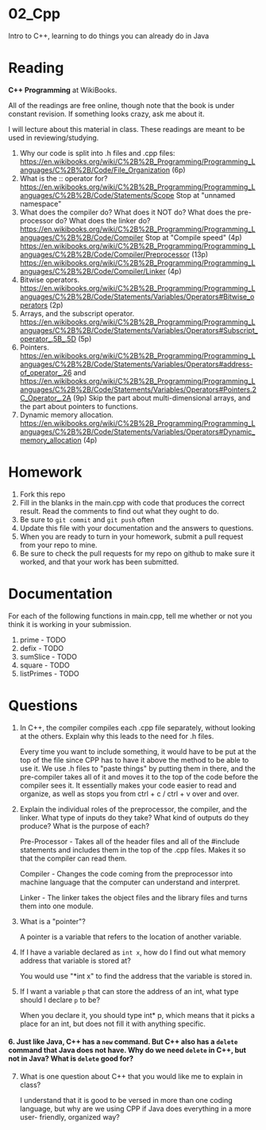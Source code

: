 02_Cpp
======

Intro to C++, learning to do things you can already do in Java

Reading
=======

**C++ Programming** at WikiBooks.

All of the readings are free online, though note that the book is under constant revision. If something looks crazy, ask me about it.

I will lecture about this material in class. These readings are meant to be used in reviewing/studying.

1. Why our code is split into .h files and .cpp files: https://en.wikibooks.org/wiki/C%2B%2B_Programming/Programming_Languages/C%2B%2B/Code/File_Organization (6p)
2. What is the :: operator for? https://en.wikibooks.org/wiki/C%2B%2B_Programming/Programming_Languages/C%2B%2B/Code/Statements/Scope Stop at "unnamed namespace"
3. What does the compiler do? What does it NOT do? What does the pre-processor do? What does the linker do? https://en.wikibooks.org/wiki/C%2B%2B_Programming/Programming_Languages/C%2B%2B/Code/Compiler Stop at "Compile speed" (4p) https://en.wikibooks.org/wiki/C%2B%2B_Programming/Programming_Languages/C%2B%2B/Code/Compiler/Preprocessor (13p) https://en.wikibooks.org/wiki/C%2B%2B_Programming/Programming_Languages/C%2B%2B/Code/Compiler/Linker (4p)
4. Bitwise operators. https://en.wikibooks.org/wiki/C%2B%2B_Programming/Programming_Languages/C%2B%2B/Code/Statements/Variables/Operators#Bitwise_operators (2p)
5. Arrays, and the subscript operator. https://en.wikibooks.org/wiki/C%2B%2B_Programming/Programming_Languages/C%2B%2B/Code/Statements/Variables/Operators#Subscript_operator_.5B_.5D (5p)
6. Pointers. https://en.wikibooks.org/wiki/C%2B%2B_Programming/Programming_Languages/C%2B%2B/Code/Statements/Variables/Operators#address-of_operator_.26 and https://en.wikibooks.org/wiki/C%2B%2B_Programming/Programming_Languages/C%2B%2B/Code/Statements/Variables/Operators#Pointers.2C_Operator_.2A (9p) Skip the part about multi-dimensional arrays, and the part about pointers to functions.
7. Dynamic memory allocation. https://en.wikibooks.org/wiki/C%2B%2B_Programming/Programming_Languages/C%2B%2B/Code/Statements/Variables/Operators#Dynamic_memory_allocation (4p)

Homework
========

1. Fork this repo
3. Fill in the blanks in the main.cpp with code that produces the correct result. Read the comments to find out what they ought to do.
4. Be sure to `git commit` and `git push` often
5. Update this file with your documentation and the answers to questions.
6. When you are ready to turn in your homework, submit a pull request from your repo to mine.
7. Be sure to check the pull requests for my repo on github to make sure it worked, and that your work has been submitted.

Documentation
=========

For each of the following functions in main.cpp, tell me whether or not you think it is working in your submission.

1. prime - TODO
2. defix - TODO
3. sumSlice - TODO
4. square - TODO
5. listPrimes - TODO

Questions
=======

1. In C++, the compiler compiles each .cpp file separately, without looking at the others. Explain why this leads to the need for .h files.

	Every time you want to include something, it would have to be put at the top of the file since CPP has to have it above the method to be able to use 	it. We use .h files to "paste things" by putting them in there, and the pre-compiler takes all of it and moves it to the top of the code before the 	compiler sees it. It essentially makes your code easier to read and organize, as well as stops you from ctrl + c / ctrl + v over and over.
2. Explain the individual roles of the preprocessor, the compiler, and the linker. What type of inputs do they take? What kind of outputs do they produce? What is the purpose of each?

	Pre-Processor - Takes all of the header files and all of the #include statements and includes them in the top of the .cpp files. Makes it so that 	the compiler can read them.

	Compiler - Changes the code coming from the preprocessor into machine language that the computer can understand and interpret.

	Linker - The linker takes the object files and the library files and turns them into one module.

3. What is a "pointer"?

	A pointer is a variable that refers to the location of another variable.

4. If I have a variable declared as `int x`, how do I find out what memory address that variable is stored at?

	You would use "*int x" to find the address that the variable is stored in.

5. If I want a variable `p` that can store the address of an int, what type should I declare `p` to be?

	When you declare it, you should type int* p, which means that it picks a place for an int, but does not fill it with anything specific.

#### 6. Just like Java, C++ has a `new` command. But C++ also has a `delete` command that Java does not have. Why do we need `delete` in C++, but not in Java? What is `delete` good for?

7. What is one question about C++ that you would like me to explain in class?

	I understand that it is good to be versed in more than one coding language, but why are we using CPP if Java does everything in a more user-	friendly, organized way?